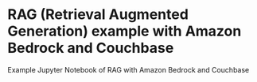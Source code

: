 # RAG (Retrieval Augmented Generation) example with Amazon Bedrock and Couchbase

Example Jupyter Notebook of RAG with Amazon Bedrock and Couchbase
